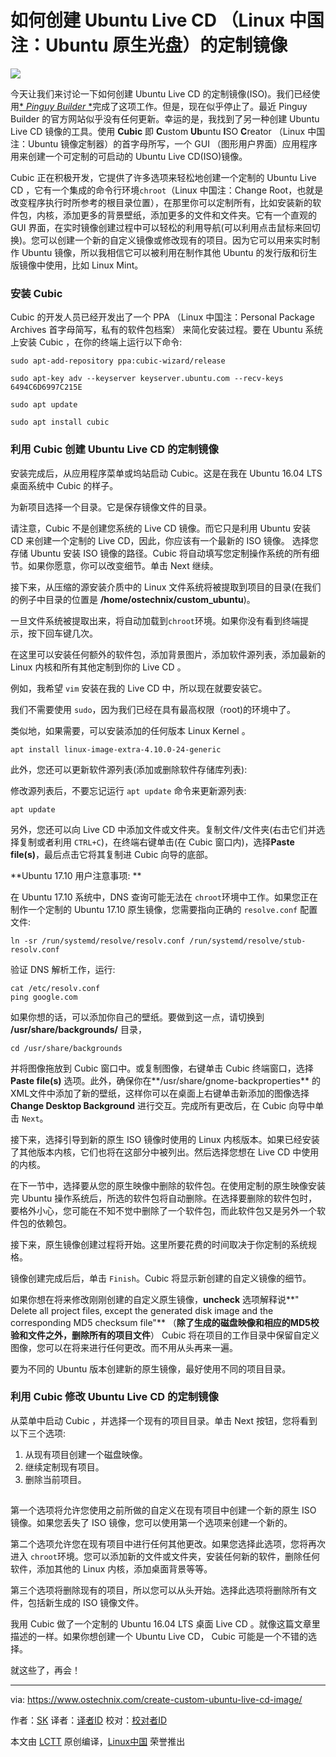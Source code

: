 如何创建 Ubuntu Live CD （Linux 中国注：Ubuntu 原生光盘）的定制镜像
======
![](https://www.ostechnix.com/wp-content/uploads/2017/10/Cubic-720x340.png)

今天让我们来讨论一下如何创建 Ubuntu Live CD 的定制镜像(ISO)。我们已经使用[* *Pinguy Builder* *][1]完成了这项工作。但是，现在似乎停止了。最近 Pinguy Builder 的官方网站似乎没有任何更新。幸运的是，我找到了另一种创建 Ubuntu Live CD 镜像的工具。使用 **Cubic** 即 **C**ustom **Ub**untu **I**SO **C**reator （Linux 中国注：Ubuntu 镜像定制器）的首字母所写，一个 GUI （图形用户界面）应用程序用来创建一个可定制的可启动的 Ubuntu Live CD(ISO)镜像。

Cubic 正在积极开发，它提供了许多选项来轻松地创建一个定制的 Ubuntu Live CD ，它有一个集成的命令行环境``chroot``（Linux 中国注：Change Root，也就是改变程序执行时所参考的根目录位置），在那里你可以定制所有，比如安装新的软件包，内核，添加更多的背景壁纸，添加更多的文件和文件夹。它有一个直观的 GUI 界面，在实时镜像创建过程中可以轻松的利用导航(可以利用点击鼠标来回切换)。您可以创建一个新的自定义镜像或修改现有的项目。因为它可以用来实时制作 Ubuntu 镜像，所以我相信它可以被利用在制作其他 Ubuntu 的发行版和衍生版镜像中使用，比如 Linux Mint。
### 安装 Cubic

Cubic 的开发人员已经开发出了一个 PPA （Linux 中国注：Personal Package Archives 首字母简写，私有的软件包档案） 来简化安装过程。要在 Ubuntu 系统上安装 Cubic ，在你的终端上运行以下命令:
```
sudo apt-add-repository ppa:cubic-wizard/release
```
```
sudo apt-key adv --keyserver keyserver.ubuntu.com --recv-keys 6494C6D6997C215E
```
```
sudo apt update
```
```
sudo apt install cubic
```

### 利用 Cubic 创建 Ubuntu Live CD 的定制镜像


安装完成后，从应用程序菜单或坞站启动 Cubic。这是在我在 Ubuntu 16.04 LTS 桌面系统中 Cubic 的样子。

为新项目选择一个目录。它是保存镜像文件的目录。
[![][2]][3]

请注意，Cubic 不是创建您系统的 Live CD 镜像。而它只是利用 Ubuntu 安装 CD 来创建一个定制的 Live CD，因此，你应该有一个最新的 ISO 镜像。
选择您存储 Ubuntu 安装 ISO 镜像的路径。Cubic 将自动填写您定制操作系统的所有细节。如果你愿意，你可以改变细节。单击 Next 继续。
[![][2]][4]


接下来，从压缩的源安装介质中的 Linux 文件系统将被提取到项目的目录(在我们的例子中目录的位置是 **/home/ostechnix/custom_ubuntu**)。
[![][2]][5]


一旦文件系统被提取出来，将自动加载到``chroot``环境。如果你没有看到终端提示，按下回车键几次。
[![][2]][6]


在这里可以安装任何额外的软件包，添加背景图片，添加软件源列表，添加最新的 Linux 内核和所有其他定制到你的 Live CD 。

例如，我希望 `vim` 安装在我的 Live CD 中，所以现在就要安装它。
[![][2]][7]


我们不需要使用 ``sudo``，因为我们已经在具有最高权限（root)的环境中了。

类似地，如果需要，可以安装添加的任何版本 Linux Kernel 。
```
apt install linux-image-extra-4.10.0-24-generic
```

此外，您还可以更新软件源列表(添加或删除软件存储库列表):
[![][2]][8]

修改源列表后，不要忘记运行 ``apt update`` 命令来更新源列表:
```
apt update
```


另外，您还可以向 Live CD 中添加文件或文件夹。复制文件/文件夹(右击它们并选择复制或者利用 `CTRL+C`)，在终端右键单击(在 Cubic 窗口内)，选择**Paste file(s)**，最后点击它将其复制进 Cubic 向导的底部。
[![][2]][9]

**Ubuntu 17.10 用户注意事项: **


在 Ubuntu 17.10 系统中，DNS 查询可能无法在 ``chroot``环境中工作。如果您正在制作一个定制的 Ubuntu 17.10 原生镜像，您需要指向正确的 `resolve.conf` 配置文件:
```
ln -sr /run/systemd/resolve/resolv.conf /run/systemd/resolve/stub-resolv.conf

```

验证 DNS 解析工作，运行:
```
cat /etc/resolv.conf
ping google.com
```


如果你想的话，可以添加你自己的壁纸。要做到这一点，请切换到 **/usr/share/backgrounds/** 目录，
```
cd /usr/share/backgrounds
```


并将图像拖放到 Cubic 窗口中。或复制图像，右键单击 Cubic 终端窗口，选择 **Paste file(s)** 选项。此外，确保你在**/usr/share/gnome-backproperties** 的XML文件中添加了新的壁纸，这样你可以在桌面上右键单击新添加的图像选择**Change Desktop Background** 进行交互。完成所有更改后，在 Cubic 向导中单击 ``Next``。

接下来，选择引导到新的原生 ISO 镜像时使用的 Linux 内核版本。如果已经安装了其他版本内核，它们也将在这部分中被列出。然后选择您想在 Live CD 中使用的内核。
[![][2]][10]


在下一节中，选择要从您的原生映像中删除的软件包。在使用定制的原生映像安装完 Ubuntu 操作系统后，所选的软件包将自动删除。在选择要删除的软件包时，要格外小心，您可能在不知不觉中删除了一个软件包，而此软件包又是另外一个软件包的依赖包。
[![][2]][11]


接下来，原生镜像创建过程将开始。这里所要花费的时间取决于你定制的系统规格。
[![][2]][12]


镜像创建完成后后，单击 ``Finish``。Cubic 将显示新创建的自定义镜像的细节。

如果你想在将来修改刚刚创建的自定义原生镜像，**uncheck** 选项解释说**" Delete all project files, except the generated disk image and the corresponding MD5 checksum file"** （**除了生成的磁盘映像和相应的MD5校验和文件之外，删除所有的项目文件**） Cubic 将在项目的工作目录中保留自定义图像，您可以在将来进行任何更改。而不用从头再来一遍。

要为不同的 Ubuntu 版本创建新的原生镜像，最好使用不同的项目目录。
### 利用 Cubic 修改 Ubuntu Live CD 的定制镜像

从菜单中启动 Cubic ，并选择一个现有的项目目录。单击 Next 按钮，您将看到以下三个选项:
  1. 从现有项目创建一个磁盘映像。
  2. 继续定制现有项目。
  3. 删除当前项目。



[![][2]][13]


第一个选项将允许您使用之前所做的自定义在现有项目中创建一个新的原生 ISO 镜像。如果您丢失了 ISO 镜像，您可以使用第一个选项来创建一个新的。

第二个选项允许您在现有项目中进行任何其他更改。如果您选择此选项，您将再次进入 ``chroot``环境。您可以添加新的文件或文件夹，安装任何新的软件，删除任何软件，添加其他的 Linux 内核，添加桌面背景等等。

第三个选项将删除现有的项目，所以您可以从头开始。选择此选项将删除所有文件，包括新生成的 ISO 镜像文件。

我用 Cubic 做了一个定制的 Ubuntu 16.04 LTS 桌面 Live CD 。就像这篇文章里描述的一样。如果你想创建一个 Ubuntu Live CD， Cubic 可能是一个不错的选择。

就这些了，再会！


--------------------------------------------------------------------------------

via: https://www.ostechnix.com/create-custom-ubuntu-live-cd-image/

作者：[SK][a]
译者：[译者ID](https://github.com/译者ID)
校对：[校对者ID](https://github.com/校对者ID)

本文由 [LCTT](https://github.com/LCTT/TranslateProject) 原创编译，[Linux中国](https://linux.cn/) 荣誉推出

[a]:https://www.ostechnix.com/author/sk/
[1]:https://www.ostechnix.com/pinguy-builder-build-custom-ubuntu-os/
[2]:data:image/gif;base64,R0lGODlhAQABAIAAAAAAAP///yH5BAEAAAAALAAAAAABAAEAAAIBRAA7
[3]:http://www.ostechnix.com/wp-content/uploads/2017/10/Cubic-1.png ()
[4]:http://www.ostechnix.com/wp-content/uploads/2017/10/Cubic-2.png ()
[5]:http://www.ostechnix.com/wp-content/uploads/2017/10/Cubic-3.png ()
[6]:http://www.ostechnix.com/wp-content/uploads/2017/10/Cubic-4.png ()
[7]:http://www.ostechnix.com/wp-content/uploads/2017/10/Cubic-6.png ()
[8]:http://www.ostechnix.com/wp-content/uploads/2017/10/Cubic-5.png ()
[9]:http://www.ostechnix.com/wp-content/uploads/2017/10/Cubic-7.png ()
[10]:http://www.ostechnix.com/wp-content/uploads/2017/10/Cubic-8.png ()
[11]:http://www.ostechnix.com/wp-content/uploads/2017/10/Cubic-10-1.png ()
[12]:http://www.ostechnix.com/wp-content/uploads/2017/10/Cubic-12-1.png ()
[13]:http://www.ostechnix.com/wp-content/uploads/2017/10/Cubic-13.png ()
